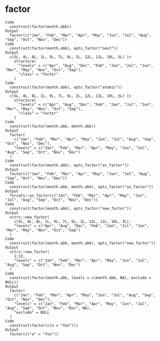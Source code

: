 # factor

    Code
      construct(factor(month.abb))
    Output
      factor(c("Jan", "Feb", "Mar", "Apr", "May", "Jun", "Jul", "Aug", "Sep", "Oct", "Nov", "Dec"))
    Code
      construct(factor(month.abb), opts_factor("next"))
    Output
      c(5L, 4L, 8L, 1L, 9L, 7L, 6L, 2L, 12L, 11L, 10L, 3L) |>
        structure(
          "levels" = c("Apr", "Aug", "Dec", "Feb", "Jan", "Jul", "Jun", "Mar", "May", "Nov", "Oct", "Sep"),
          "class" = "factor"
        )
    Code
      construct(factor(month.abb), opts_factor("atomic"))
    Output
      c(5L, 4L, 8L, 1L, 9L, 7L, 6L, 2L, 12L, 11L, 10L, 3L) |>
        structure(
          "levels" = c("Apr", "Aug", "Dec", "Feb", "Jan", "Jul", "Jun", "Mar", "May", "Nov", "Oct", "Sep"),
          "class" = "factor"
        )
    Code
      construct(factor(month.abb, month.abb))
    Output
      factor(
        c("Jan", "Feb", "Mar", "Apr", "May", "Jun", "Jul", "Aug", "Sep", "Oct", "Nov", "Dec"),
        "levels" = c("Jan", "Feb", "Mar", "Apr", "May", "Jun", "Jul", "Aug", "Sep", "Oct", "Nov", "Dec")
      )
    Code
      construct(factor(month.abb), opts_factor("as_factor"))
    Output
      factor(c("Jan", "Feb", "Mar", "Apr", "May", "Jun", "Jul", "Aug", "Sep", "Oct", "Nov", "Dec"))
    Code
      construct(factor(month.abb, month.abb), opts_factor("as_factor"))
    Output
      forcats::as_factor(c("Jan", "Feb", "Mar", "Apr", "May", "Jun", "Jul", "Aug", "Sep", "Oct", "Nov", "Dec"))
    Code
      construct(factor(month.abb), opts_factor("new_factor"))
    Output
      vctrs::new_factor(
        c(5L, 4L, 8L, 1L, 9L, 7L, 6L, 2L, 12L, 11L, 10L, 3L),
        "levels" = c("Apr", "Aug", "Dec", "Feb", "Jan", "Jul", "Jun", "Mar", "May", "Nov", "Oct", "Sep")
      )
    Code
      construct(factor(month.abb, month.abb), opts_factor("new_factor"))
    Output
      vctrs::new_factor(
        1:12,
        "levels" = c("Jan", "Feb", "Mar", "Apr", "May", "Jun", "Jul", "Aug", "Sep", "Oct", "Nov", "Dec")
      )
    Code
      construct(factor(month.abb, levels = c(month.abb, NA), exclude = NULL))
    Output
      factor(
        c("Jan", "Feb", "Mar", "Apr", "May", "Jun", "Jul", "Aug", "Sep", "Oct", "Nov", "Dec"),
        "levels" = c("Jan", "Feb", "Mar", "Apr", "May", "Jun", "Jul", "Aug", "Sep", "Oct", "Nov", "Dec", NA),
        "exclude" = NULL
      )
    Code
      construct(factor(c(a = "foo")))
    Output
      factor(c("a" = "foo"))

